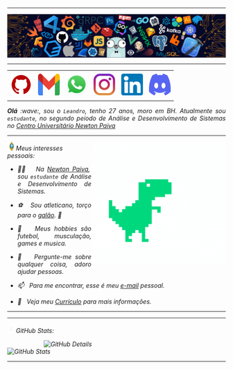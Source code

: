 -----

<div>
<img align="center" alt="header" src="https://github.com/Leandrodias10/Leandrodias10/blob/main/img/header.png?raw=true"/>
</div>

-----

<div align="center">
<table>
<tr>
 <td align="center" colspan="11"></td>
</tr> 
<tr>
<td><a href="https://github.com/Leandrodias10" target="_blank"><img src="https://github.com/Leandrodias10/Leandrodias10/blob/main/img/github5.png?raw=true" width="50px" height="50px"/></a>
</td>
<td><a href="mailto:leandrodias55@hotmail.com" target="_blank"><img src="https://github.com/Leandrodias10/Leandrodias10/blob/main/img/gmail3.png?raw=true" width="50px" height="50px"/></a>
</td>
<td><a href="https://wa.me/5531991872570" target="_blank"><img src="https://github.com/Leandrodias10/Leandrodias10/blob/main/img/wpp2.png?raw=true" width="50px" height="50px"/></a>
</td>
<td><a href="https://www.instagram.com/Leandrodias_10/" target="_blank"><img src="https://github.com/Leandrodias10/Leandrodias10/blob/main/img/insta2.png?raw=true" width="50px" height="50px"/></a>
</td>
<td><a href="https://www.linkedin.com/in/leandro-dias-3b3b12289/" target="_blank"><img src="https://github.com/Leandrodias10/Leandrodias10/blob/main/img/linkedin2.png?raw=true" width="50px" height="50px"/></a>
</td>
<td><a href="https://discordapp.com/users/leandro_100" target="_blank"><img src="https://github.com/Leandrodias10/Leandrodias10/blob/main/img/discord2.png?raw=true" width="50px" height="50px"/></a>
</td>
</tr>
<tr>
 <td align="center" colspan="11"></td>
</tr> 
</table>

</div>
<div align="justify">
<i><b>Olá</b> :wave:, sou o <code>Leandro</code>, tenho 27 anos, moro em BH. Atualmente sou <code>estudante</code>, no segundo peíodo de Análise e Desenvolvimento de Sistemas no <a href="https://newtonpaiva.br/" target="_blank">Centro Universitário Newton Paiva</a>
</div>

-----
<div>
<div>
<img align="right" alt="GIF" src="https://github.com/Leandrodias10/Leandrodias10/blob/main/img/giphy.gif?raw=true" width="310px" height="280px"/>
</div>

<img height="20" alt="GIF" src="https://github.com/Leandrodias10/Leandrodias10/blob/main/img/soulgem.gif?raw=true"/>Meus interesses pessoais:



<div align="justify">
<p> 
 
- :man_teacher: &nbsp; Na <a href="https://newtonpaiva.br/" target="_blank">Newton Paiva</a>, sou <code>estudante</code> de Análise e Desenvolvimento de Sistemas.<br />

- :soccer: &nbsp; Sou atleticano, torço para o <a href="https://www.arenamrv.com.br/" target="_blank">galão</a>. :rooster:<br />

- :basketball: &nbsp; Meus hobbies são futebol, musculação, games e musica.<br />

- :speech_balloon: &nbsp; Pergunte-me sobre qualquer coisa, adoro ajudar pessoas.<br />

- :mailbox: &nbsp; Para me encontrar, esse é meu <a href="mailto:leandrodias55@hotmail.com" target="_blank">e-mail</a> pessoal.<br />

- :page_facing_up: &nbsp; Veja meu <a href="file:///C:/Users/Usuario/OneDrive/Desktop/Curriculo%20Leandro%20%20D..pdf" target="_blank">Currículo</a> para mais informações.
</p>
</div>
</div>


-----
-----


<img height="20" alt="GIF" src="https://github.com/Leandrodias10/Leandrodias10/blob/main/img/graphic.gif?raw=true"/>GitHub Stats:

<div>
<img align="right" alt="GitHub Details" width="420px" src="http://github-profile-summary-cards.vercel.app/api/cards/profile-details?username=Leandrodias10&theme=github_dark"/>
<!--- <img alt="GitHub Commits" width="200px" src="http://github-profile-summary-cards.vercel.app/api/cards/productive-time?username=Leandrodias10&theme=github_dark"/> -->
<img alt="GitHub Stats" width="200px" src="http://github-profile-summary-cards.vercel.app/api/cards/stats?username=Leandrodias10&theme=github_dark"/>


-----
